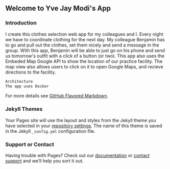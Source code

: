 ## Welcome to Yve Jay Modi's App


### Introduction

I create this clothes selection web app for my colleagues and I.
Every night we have to coordinate clothing for the next day. My colleague Benjamin
has to go and pull out the clothes, set them nicely and send a message in the group.
With this app, Benjamin will be able to just go on his phone and send us tomorrow's outfit 
with a click of a button (or two).
This app also uses the Embeded Map Google API to show the location of our practice facility.
The map view also allows users to click on it to open Google Maps, and recieve directions to the facility.



```markdown
Architecture 
The app uses Docker 
```

For more details see [GitHub Flavored Markdown](https://guides.github.com/features/mastering-markdown/).

### Jekyll Themes

Your Pages site will use the layout and styles from the Jekyll theme you have selected in your [repository settings](https://github.com/JayModiMarist/marist-mscs621-2019-yvejaymodi/settings). The name of this theme is saved in the Jekyll `_config.yml` configuration file.

### Support or Contact

Having trouble with Pages? Check out our [documentation](https://help.github.com/categories/github-pages-basics/) or [contact support](https://github.com/contact) and we’ll help you sort it out.

